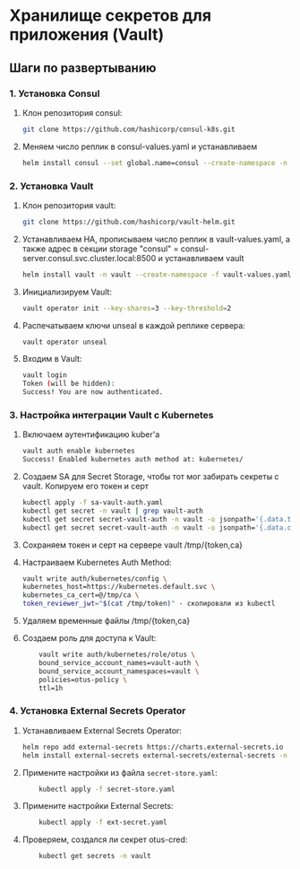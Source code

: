 # Хранилище секретов для приложения (Vault)

## Шаги по развертыванию

### 1. Установка Consul
1. Клон репозитория consul:
    ```bash
    git clone https://github.com/hashicorp/consul-k8s.git
    ```
2. Меняем число реплик в consul-values.yaml и устанавливаем
    ```bash
    helm install consul --set global.name=consul --create-namespace -n consul -f consul-values.yaml consul/
    ```
### 2. Установка Vault
1. Клон репозитория vault:
    ```bash
    git clone https://github.com/hashicorp/vault-helm.git
    ```
2. Устанавливаем HA, прописываем число реплик в vault-values.yaml, а также адрес в секции storage "consul" = consul-server.consul.svc.cluster.local:8500 и устанавливаем vault
    ```bash
    helm install vault -n vault --create-namespace -f vault-values.yaml  vault/
    ```
3. Инициализируем Vault:
    ```bash
    vault operator init --key-shares=3 --key-threshold=2
    ```
4. Распечатываем ключи unseal в каждой реплике сервера:
    ```bash
    vault operator unseal
    ```

5. Входим в Vault:
    ```bash
    vault login
    Token (will be hidden): 
    Success! You are now authenticated.
    ```


### 3. Настройка интеграции Vault с Kubernetes
1. Включаем аутентификацию kuber'a
    ```bash
    vault auth enable kubernetes
    Success! Enabled kubernetes auth method at: kubernetes/
    ```
2. Создаем SA для Secret Storage, чтобы тот мог забирать секреты с vault. Копируем его токен и серт
    ```bash
    kubectl apply -f sa-vault-auth.yaml
    kubectl get secret -n vault | grep vault-auth
    kubectl get secret secret-vault-auth -n vault -o jsonpath='{.data.token}' | base64 -d 
    kubectl get secret secret-vault-auth -n vault -o jsonpath='{.data.ca\.crt}' | base64 -d
    ```
3. Сохраняем токен и серт на сервере vault /tmp/{token,ca}

4. Настраиваем Kubernetes Auth Method:
    ```bash
    vault write auth/kubernetes/config \
    kubernetes_host=https://kubernetes.default.svc \
    kubernetes_ca_cert=@/tmp/ca \  
    token_reviewer_jwt="$(cat /tmp/token)" - скопировали из kubectl
    ```
5. Удаляем временные файлы /tmp/{token,ca}

6. Создаем роль для доступа к Vault:
    ```bash
        vault write auth/kubernetes/role/otus \
        bound_service_account_names=vault-auth \
        bound_service_account_namespaces=vault \
        policies=otus-policy \
        ttl=1h
    ```

### 4. Установка External Secrets Operator
1. Устанавливаем External Secrets Operator:
    ```bash
    helm repo add external-secrets https://charts.external-secrets.io
    helm install external-secrets external-secrets/external-secrets -n vault
    ```

2. Примените настройки из файла `secret-store.yaml`:
    ```bash
        kubectl apply -f secret-store.yaml
    ```

3. Примените настройки External Secrets:
    ```bash
        kubectl apply -f ext-secret.yaml
    ```
4. Проверяем, создался ли секрет otus-cred:
    ```bash
        kubectl get secrets -n vault
    ```

